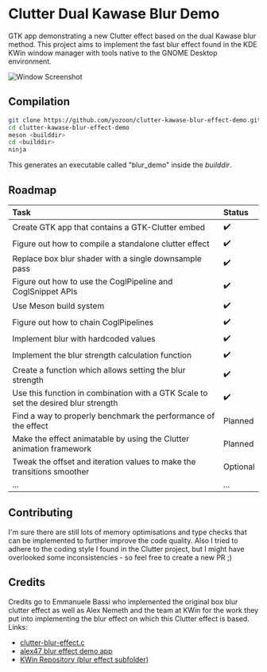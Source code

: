 #  Clutter Dual Kawase Blur Demo
GTK app demonstrating a new Clutter effect based on the dual Kawase blur method. 
This project aims to implement the fast blur effect found in the KDE KWin window manager with tools native to the GNOME Desktop environment.

![](https://raw.githubusercontent.com/yozoon/clutter-kawase-blur-effect-demo/master/screenshot.png "Window Screenshot")

## Compilation
```bash
git clone https://github.com/yozoon/clutter-kawase-blur-effect-demo.git
cd clutter-kawase-blur-effect-demo
meson <builddir>
cd <builddir>
ninja
```
This generates an executable called "blur_demo" inside the _builddir_.

## Roadmap
| Task | Status |
|:----|:----|
| Create GTK app that contains a GTK-Clutter embed | :heavy_check_mark: |
| Figure out how to compile a standalone clutter effect | :heavy_check_mark: |
| Replace box blur shader with a single downsample pass | :heavy_check_mark: |
| Figure out how to use the CoglPipeline and CoglSnippet APIs | :heavy_check_mark: |
| Use Meson build system | :heavy_check_mark: |
| Figure out how to chain CoglPipelines | :heavy_check_mark: |
| Implement blur with hardcoded values | :heavy_check_mark: |
| Implement the blur strength calculation function | :heavy_check_mark: |
| Create a function which allows setting the blur strength | :heavy_check_mark: |
| Use this function in combination with a GTK Scale to set the desired blur strength | :heavy_check_mark: |
| Find a way to properly benchmark the performance of the effect | Planned |
| Make the effect animatable by using the Clutter animation framework | Planned |
| Tweak the offset and iteration values to make the transitions smoother | Optional |
| ... | ... |

## Contributing
I'm sure there are still lots of memory optimisations and type checks that can be implemented to further improve the code quality. Also I tried to adhere to the coding style I found in the Clutter project, but I might have overlooked some inconsistencies - so feel free to create a new PR ;)

## Credits
Credits go to Emmanuele Bassi who implemented the original box blur clutter effect as well as Alex Nemeth and the team at KWin for the work they put into implementing the blur effect on which this Clutter effect is based.
Links:
* [clutter-blur-effect.c](https://gitlab.freedesktop.org/pq/mutter/blob/master/clutter/clutter/clutter-blur-effect.c)
* [alex47 blur effect demo app](https://github.com/alex47/Dual-Kawase-Blur)
* [KWin Repository (blur effect subfolder)](https://phabricator.kde.org/source/kwin/browse/master/effects/blur/)